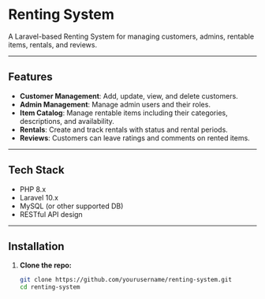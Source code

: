 # Renting System

A Laravel-based Renting System for managing customers, admins, rentable items, rentals, and reviews.

---

## Features

- **Customer Management**: Add, update, view, and delete customers.
- **Admin Management**: Manage admin users and their roles.
- **Item Catalog**: Manage rentable items including their categories, descriptions, and availability.
- **Rentals**: Create and track rentals with status and rental periods.
- **Reviews**: Customers can leave ratings and comments on rented items.

---

## Tech Stack

- PHP 8.x
- Laravel 10.x
- MySQL (or other supported DB)
- RESTful API design

---

## Installation

1. **Clone the repo:**
   ```bash
   git clone https://github.com/yourusername/renting-system.git
   cd renting-system
